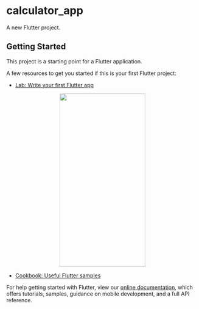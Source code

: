 # calculator_app

A new Flutter project.

## Getting Started

This project is a starting point for a Flutter application.

A few resources to get you started if this is your first Flutter project:

- [Lab: Write your first Flutter app](https://flutter.dev/docs/get-started/codelab)

<p align="center">
  <img src="https://user-images.githubusercontent.com/37981377/151218222-7e084b6b-1c0f-42ba-b7a4-44e62bbf14f7.png" width="225" height="455">
</p>


- [Cookbook: Useful Flutter samples](https://flutter.dev/docs/cookbook)

For help getting started with Flutter, view our
[online documentation](https://flutter.dev/docs), which offers tutorials,
samples, guidance on mobile development, and a full API reference.
